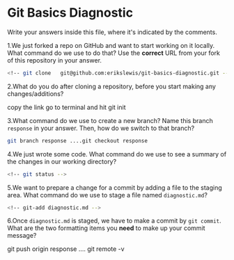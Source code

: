 # Git Basics Diagnostic

Write your answers inside this file, where it's indicated by the comments.

1.We just forked a repo on GitHub and want to start working on it locally.
What command do we use to do that? Use the **correct** URL from your fork of
this repository in your answer.

```sh
<!-- git clone   git@github.com:erikslewis/git-basics-diagnostic.git -->
```

2.What do you do after cloning a repository, before you start making any
changes/additions?

copy the link go to terminal and hit git init

3.What command do we use to create a new branch? Name this branch `response`
    in your answer. Then, how do we switch to that branch?

```sh
git branch response ....git checkout response
```

4.We just wrote some code. What command do we use to see a summary of the
    changes in our working directory?

```sh
<!-- git status -->
```

5.We want to prepare a change for a commit by adding a file to the staging
    area. What command do we use to stage a file named `diagnostic.md`?

```sh
<!-- git-add diagnostic.md -->
```

6.Once `diagnostic.md` is staged, we have to make a commit by `git commit`.
What are the two formatting items you **need** to make up your commit message?

git push origin response   .... git remote -v
